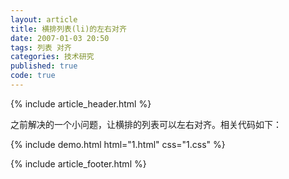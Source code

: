 ```yaml
---
layout: article
title: 横排列表(li)的左右对齐
date: 2007-01-03 20:50
tags: 列表 对齐
categories: 技术研究
published: true
code: true
---
```


{% include  article_header.html %}

之前解决的一个小问题，让横排的列表可以左右对齐。相关代码如下：

{% include demo.html html="1.html" css="1.css" %}

{% include article_footer.html %}
